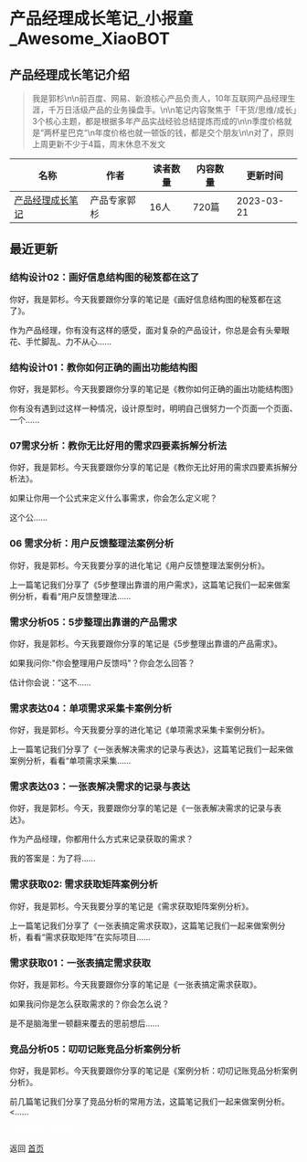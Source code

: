 # 产品经理成长笔记_小报童_Awesome_XiaoBOT

## 产品经理成长笔记介绍
> 我是郭杉\n\n前百度、网易、新浪核心产品负责人，10年互联网产品经理生涯，千万日活级产品的业务操盘手。\n\n笔记内容聚焦于「干货/思维/成长」3个核心主题，都是根据多年产品实战经验总结提炼而成的\n\n季度价格就是“两杯星巴克“\n年度价格也就一顿饭的钱，都是交个朋友\n\n对了，原则上周更新不少于4篇，周末休息不发文  
  


|名称|作者|读者数量|内容数量|更新时间|
|---|---|---|---|---|
|[产品经理成长笔记](https://xiaobot.net/p/PMBJ?refer=0b133df9-27dc-423b-8101-639049001c13)|产品专家郭杉|16人|720篇|2023-03-21|

## 最近更新
### 结构设计02：画好信息结构图的秘笈都在这了

你好，我是郭杉。今天我要跟你分享的笔记是《画好信息结构图的秘笈都在这了》。

作为产品经理，你有没有这样的感受，面对复杂的产品设计，你总是会有头晕眼花、手忙脚乱、力不从心......

### 结构设计01：教你如何正确的画出功能结构图

你好，我是郭杉。今天我要跟你分享的笔记是《教你如何正确的画出功能结构图》

你有没有遇到过这样一种情况，设计原型时，明明自己很努力一个页面一个页面、一个......

### 07需求分析：教你无比好用的需求四要素拆解分析法

你好，我是郭杉。今天我要跟你分享的笔记是《教你无比好用的需求四要素拆解分析法》。

如果让你用一个公式来定义什么事需求，你会怎么定义呢？

这个公......

### 06 需求分析：用户反馈整理法案例分析

你好，我是郭杉。今天我要分享的进化笔记《用户反馈整理法案例分析》。

上一篇笔记我们分享了《5步整理出靠谱的用户需求》，这篇笔记我们一起来做案例分析，看看“用户反馈整理法......

### 需求分析05：5步整理出靠谱的产品需求

你好，我是郭杉。今天我要跟你分享的笔记是《5步整理出靠谱的产品需求》。

如果我问你:"你会整理用户反馈吗"？你会怎么回答？

估计你会说：“这不......

### 需求表达04：单项需求采集卡案例分析

你好，我是郭杉。今天我要分享的进化笔记《单项需求采集卡案例分析》。

上一篇笔记我们分享了《一张表解决需求的记录与表达》，这篇笔记我们一起来做案例分析，看看“单项需求采集......

### 需求表达03：一张表解决需求的记录与表达

你好，我是郭杉。今天，我要跟你分享的笔记是《一张表解决需求的记录与表达》。

作为产品经理，你都用什么方式来记录获取的需求？

我的答案是：为了将......

### 需求获取02: 需求获取矩阵案例分析

你好，我是郭杉。今天我要分享的笔记是《需求获取矩阵案例分析》。

上一篇笔记我们分享了《一张表搞定需求获取》，这篇笔记我们一起来做案例分析，看看“需求获取矩阵”在实际项目......

### 需求获取01：一张表搞定需求获取

你好，我是郭杉。今天我要跟你分享的笔记是《一张表搞定需求获取》。

如果我问你是怎么获取需求的？你会怎么说？

是不是脑海里一顿翻来覆去的思前想后......

### 竞品分析05：叨叨记账竞品分析案例分析

你好，我是郭杉。今天我要跟你分享的笔记是《案例分析：叨叨记账竞品分析案例分析》。

前几篇笔记我们分享了竞品分析的常用方法，这篇笔记我们一起来做案例分析。<......


<a href="https://github.com/Reno9527/awesome-xiaobot" style="color: white; text-decoration: none;">awesome-xiaobot</a>

返回 [首页](../README.md)
